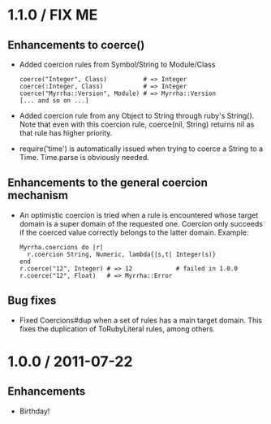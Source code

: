 # 1.1.0 / FIX ME

## Enhancements to coerce()

* Added coercion rules from Symbol/String to Module/Class

      coerce("Integer", Class)          # => Integer
      coerce(:Integer, Class)           # => Integer
      coerce("Myrrha::Version", Module) # => Myrrha::Version
      [... and so on ...]
      
* Added coercion rule from any Object to String through ruby's String(). Note 
  that even with this coercion rule, coerce(nil, String) returns nil as that 
  rule has higher priority.
      
* require('time') is automatically issued when trying to coerce a String to 
  a Time. Time.parse is obviously needed.   

## Enhancements to the general coercion mechanism

* An optimistic coercion is tried when a rule is encountered whose target 
  domain is a super domain of the requested one. Coercion only succeeds if
  the coerced value correctly belongs to the latter domain. Example:
  
      Myrrha.coercions do |r|
        r.coercion String, Numeric, lambda{|s,t| Integer(s)} 
      end 
      r.coerce("12", Integer) # => 12            # failed in 1.0.0
      r.coerce("12", Float)   # => Myrrha::Error

## Bug fixes

* Fixed Coercions#dup when a set of rules has a main target domain. This fixes
  the duplication of ToRubyLiteral rules, among others. 

# 1.0.0 / 2011-07-22

## Enhancements

  * Birthday!

